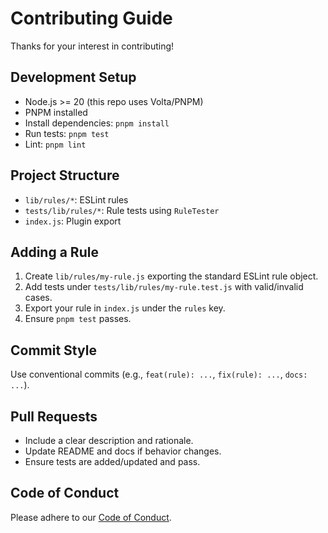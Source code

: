 # Contributing Guide

Thanks for your interest in contributing!

## Development Setup

- Node.js >= 20 (this repo uses Volta/PNPM)
- PNPM installed
- Install dependencies: `pnpm install`
- Run tests: `pnpm test`
- Lint: `pnpm lint`

## Project Structure

- `lib/rules/*`: ESLint rules
- `tests/lib/rules/*`: Rule tests using `RuleTester`
- `index.js`: Plugin export

## Adding a Rule

1. Create `lib/rules/my-rule.js` exporting the standard ESLint rule object.
2. Add tests under `tests/lib/rules/my-rule.test.js` with valid/invalid cases.
3. Export your rule in `index.js` under the `rules` key.
4. Ensure `pnpm test` passes.

## Commit Style

Use conventional commits (e.g., `feat(rule): ...`, `fix(rule): ...`, `docs: ...`).

## Pull Requests

- Include a clear description and rationale.
- Update README and docs if behavior changes.
- Ensure tests are added/updated and pass.

## Code of Conduct

Please adhere to our [Code of Conduct](./CODE_OF_CONDUCT.md).
